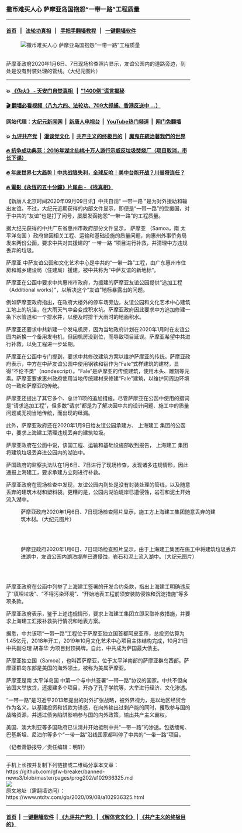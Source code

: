 ### 撒币难买人心 萨摩亚岛国抱怨“一带一路”工程质量
------------------------

#### [首页](https://github.com/gfw-breaker/banned-news3/blob/master/README.md) &nbsp;&nbsp;|&nbsp;&nbsp; [法轮功真相](https://github.com/begood0513/basic/blob/master/README.md)  &nbsp;&nbsp;|&nbsp;&nbsp; [手把手翻墙教程](https://github.com/gfw-breaker/guides/wiki)  &nbsp;&nbsp;|&nbsp;&nbsp; [一键翻墙软件](https://github.com/gfw-breaker/nogfw/blob/master/README.md)  



<div><div class="featured_image">
 <figure>
  <img alt="撒币难买人心 萨摩亚岛国抱怨“一带一路”工程质量" src="https://i.ntdtv.com/assets/uploads/2020/09/SamoaPark.jpg"/>
 </figure><br/>
 <span class="caption">
  萨摩亚政府2020年1月6日、7日现场检查照片显示，友谊公园内的道路旁边，到处是没有封装处理的管线。（大纪元图片）
 </span>
</div>
</div><hr/>

#### 💥 [《伪火》 - 天安门自焚真相 ](http://141.164.51.119:10000/videos/blog/weihuo.html)&nbsp; |&nbsp; [“1400例”谎言揭秘  ](http://141.164.51.119:10000/videos/blog/jiexi1400.html)

#### [ 🎬  翻墙必看视频（八九六四、法轮功、709大抓捕、香港反送中 ...）](https://github.com/gfw-breaker/links/blob/master/banned.md)

#### 网站代理：[大纪元新闻网](http://167.172.10.89:10080/gb/) &nbsp;|&nbsp; [新唐人电视台](http://167.172.10.89:8808/gb/)  &nbsp;|&nbsp; [YouTube热门频道](http://158.247.203.241/youtube.html) &nbsp;|&nbsp; [网门免翻墙](http://158.247.203.241:11000/show.aspx?name=ogHome)

#### 💥 [九评共产党](http://141.164.51.119:10000/videos/res/jiuping/)&nbsp; |&nbsp; [漫谈党文化](http://141.164.51.119:10000/videos/res/mtdwh/)&nbsp; |&nbsp; [共产主义的终极目的](http://141.164.51.119:10000/videos/res/zjmd/)&nbsp; |&nbsp; [魔鬼在統治著我們的世界](http://141.164.51.119:10000/videos/res/TheSpecter/)  

#### [ 🔥  抗争成功典范：2016年湖北仙桃十万人游行示威反垃圾焚烧厂（项目取消，市长下课）](http://141.164.51.119:10000/videos/news/xiantao.html)

#### [ 🔥  年底世界七大趋势｜中共战狼失利，全球反呛｜美中台能开战？川普将连任？](http://141.164.51.119:10000/videos/news/tanghao02.html)

#### [ 🔥  電影《永恆的五十分鐘》片尾曲 - 《找真相》](http://141.164.51.119:10000/videos/news/../legend/index.html)

<div><div class="post_content" itemprop="articleBody">
 <p>
  【新唐人北京时间2020年09月09日讯】中共自诩“
  <ok href="https://www.ntdtv.com/gb/一带一路.htm">
   一带一路
  </ok>
  ”是为对外援助和输出友谊。不过，大纪元近期获得的内部文件显示，即便是“一带一路”的受援国，对于中共的“友谊”也是打了问号，屡屡发函抱怨“一带一路”的工程质量。
 </p>
 <p>
  据大纪元获得的中共广东省惠州市政府部分文件显示，
  <ok href="https://www.ntdtv.com/gb/萨摩亚.htm">
   萨摩亚
  </ok>
  （Samoa，南
  <ok href="https://www.ntdtv.com/gb/太平洋岛国.htm">
   太平洋岛国
  </ok>
  ）政府曾因相关工程、运输和基础设施的质量问题，向惠州外事侨务局发来两份公函，要求中共对其援建的“
  <ok href="https://www.ntdtv.com/gb/一带一路.htm">
   一带一路
  </ok>
  ”项目进行补救，并清理中方违规丢弃的垃圾。
 </p>
 <p>
  <ok href="https://www.ntdtv.com/gb/萨摩亚.htm">
   萨摩亚
  </ok>
  中萨友谊公园和文化艺术中心是中共的“一带一路”工程，由广东惠州市住房和城乡建设局（住建局）援建，被中共称为“中萨友谊的新地标”。
 </p>
 <p>
  萨摩亚在公函中要求中共惠州市政府，为援建的萨摩亚友谊公园提供“追加工程（Additional works）”，以解决这个“友谊”地标暴露出的问题。
 </p>
 <p>
  例如萨摩亚政府指出，在政府大楼外的停车场旁边，友谊公园和文化艺术中心建筑工地上的坑洼，在大雨天气中会变成积水坑。萨摩亚政府因此要求中方追加修建一条下水管道和一个排水井，以便及时排干大雨时的地面积水。
 </p>
 <p>
  萨摩亚还要求中共新建一个发电机房，因为当地政府计划在2020年1月时在友谊公园内新换一个备用发电机，但因机房没到位，而导致项目延误。萨摩亚希望中共进行补救，以免工程进一步延期。
 </p>
 <p>
  萨摩亚在公函中专门提到，要求中共修改建筑方案以维护萨摩亚的传统。萨摩亚政府表示，中方在中萨友谊公园中使用钢铁和铝作为“Fale”式样建筑的建材，显得“不伦不类”（nondescript）。“Fale”是萨摩亚的传统建筑，使用木头、雕刻等元素。萨摩亚要求惠州政府使用当地传统建材来修建“Fale”建筑，以维护同周边环境的一致和萨摩亚的传统。
 </p>
 <p>
  萨摩亚还提出了其它多个、总计11项的追加措施。尽管萨摩亚在公函中使用的措词是“请求追加工程”，但多数“请求”都是为了解决因中共的设计问题、施工中的质量问题或无视当地传统，而出现的纰漏。
 </p>
 <p>
  此外，萨摩亚政府还在2020年1月9日给友谊公园承建方、
  <ok href="https://www.ntdtv.com/gb/上海建工.htm">
   上海建工
  </ok>
  集团的公函中，要求上海建工清理违规丢弃的建筑垃圾。
 </p>
 <p>
  萨摩亚政府在公函中说，该国工程、运输和基础设施部收到报告，
  <ok href="https://www.ntdtv.com/gb/上海建工.htm">
   上海建工
  </ok>
  集团将建筑垃圾丢弃进公园内的湖泊中。
 </p>
 <p>
  萨国政府的监察执法队在1月6日、7日进行了现场检查，发现诸多违规情形，因此通报上海建工，要求承建方立刻进行补救。
 </p>
 <p>
  萨摩亚政府在现场检查中发现，友谊公园内到处是没有封装处理的管线，以及随意丢弃的建筑木材和塑料袋。更糟的是，公园内湖泊堤岸已遭侵蚀，岩石和泥土开始流入湖中。
 </p>
 <figure class="wp-caption aligncenter" id="attachment_102936328" style="width: 547px">
  <img alt="" class="size-full wp-image-102936328" src="https://i.ntdtv.com/assets/uploads/2020/09/1-54.jpg">
   <br/><figcaption class="wp-caption-text">
    萨摩亚政府2020年1月6日、7日现场检查照片显示，施工方上海建工集团随意丢弃的建筑木材。（大纪元图片）
   </figcaption><br/>
  </img>
 </figure><br/>
 <figure class="wp-caption aligncenter" id="attachment_102936329" style="width: 600px">
  <img alt="" class="size-medium wp-image-102936329" src="https://i.ntdtv.com/assets/uploads/2020/09/2-21-600x454.jpg">
   <br/><figcaption class="wp-caption-text">
    萨摩亚政府2020年1月6日、7日现场检查照片显示，由于上海建工集团在施工中将建筑垃圾丢弃进湖中，友谊公园内湖泊堤岸已遭侵蚀，岩石和泥土流入湖中。（大纪元图片）
   </figcaption><br/>
  </img>
 </figure><br/>
 <p>
  萨摩亚政府在公函中列举了上海建工签署的开发合约条款，指出上海建工明确违反了“填埋垃圾”、“不得污染环境”、“开始地表工程前须安装防侵蚀和沉淀措施”等多项条款。
 </p>
 <p>
  萨摩亚政府表示，鉴于上述违规情形，要求上海建工集团立即采取补救措施，并要求上海建工汇报补救执行情况和地表方案。
 </p>
 <p>
  据悉，中共该项“一带一路”工程位于萨摩亚独立国首都阿皮亚市，总投资估算为1.45亿元，2018年开工，2019年10月文化艺术中心项目主体结构完成，10月21日中共副总理
  <ok href="https://www.ntdtv.com/gb/胡春华.htm">
   胡春华
  </ok>
  为项目封顶揭牌。自此，中共成为萨国最大债主。
 </p>
 <p>
  萨摩亚独立国（Samoa），也叫西萨摩亚，位于太平洋南部的萨摩亚群岛西部。萨摩亚群岛东部是美国的海外领土，被称为美属萨摩亚。
 </p>
 <p>
  萨摩亚是南
  <ok href="https://www.ntdtv.com/gb/太平洋岛国.htm">
   太平洋岛国
  </ok>
  中第一个与中共签署“一带一路”协议的国家。中共不但向该国大举放贷，还援建多个项目，开办了孔子学院等，大举进行经济、文化渗透。
 </p>
 <p>
  “一带一路”是习近平2013年提出的对外扩张战略，被外界视为，是以地区经贸合作为名义，以基建投资和贷款为诱惑，在向外输出过剩产能的同时，攫取参与国的战略资源，并透过债务陷阱影响参与国的内外政策，输出共产主义霸权。
 </p>
 <p>
  美国、澳大利亚等多国政府已认清并开始抵制中共“一带一路”的渗透。包括缅甸、巴基斯坦、尼泊尔等多个“一带一路”沿线国家都叫停了中共的“一带一路”项目。
 </p>
 <p>
  （记者萧静报导／责任编辑：明轩）
 </p>
 <div class="single_ad">
 </div>
</div>
</div>
<hr/>
手机上长按并复制下列链接或二维码分享本文章：<br/>
https://github.com/gfw-breaker/banned-news3/blob/master/pages/prog202/a102936325.md <br/>
<a href='https://github.com/gfw-breaker/banned-news3/blob/master/pages/prog202/a102936325.md'><img src='https://github.com/gfw-breaker/banned-news3/blob/master/pages/prog202/a102936325.md.png'/></a> <br/>
原文地址（需翻墙访问）：https://www.ntdtv.com/gb/2020/09/08/a102936325.html


------------------------
#### [首页](https://github.com/gfw-breaker/banned-news3/blob/master/README.md) &nbsp;|&nbsp; [一键翻墙软件](https://github.com/gfw-breaker/nogfw/blob/master/README.md) &nbsp;| [《九评共产党》](https://github.com/gfw-breaker/9ping.md/blob/master/README.md#九评之一评共产党是什么) | [《解体党文化》](https://github.com/gfw-breaker/jtdwh.md/blob/master/README.md) | [《共产主义的终极目的》](https://github.com/gfw-breaker/gczydzjmd.md/blob/master/README.md)


<img src='http://gfw-breaker.win/banned-news3/pages/prog202/a102936325.md' width='0px' height='0px'/>